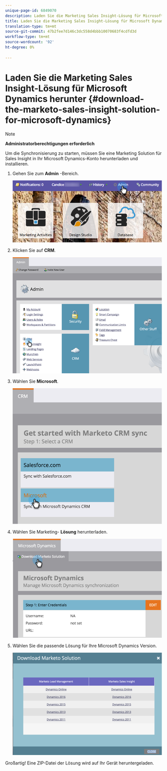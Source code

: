 ```yaml
---
unique-page-id: 6849070
description: Laden Sie die Marketing Sales Insight-Lösung für Microsoft Dynamics - Marketing Docs - Produktdokumentation herunter.
title: Laden Sie die Marketing Sales Insight-Lösung für Microsoft Dynamics herunter
translation-type: tm+mt
source-git-commit: 47b2fee7d146c3dc558d4bbb10070683f4cdfd3d
workflow-type: tm+mt
source-wordcount: '92'
ht-degree: 0%

---
```



# Laden Sie die Marketing Sales Insight-Lösung für Microsoft Dynamics herunter {#download-the-marketo-sales-insight-solution-for-microsoft-dynamics}

>[!NOTE]
>
>**Administratorberechtigungen erforderlich**

Um die Synchronisierung zu starten, müssen Sie eine Marketing Solution für Sales Insight in Ihr Microsoft Dynamics-Konto herunterladen und installieren.

1. Gehen Sie zum **Admin** -Bereich.

   ![](assets/mainnavhand.png)

1. Klicken Sie auf **CRM**.

   ![](assets/image2015-3-11-13-3a7-3a11.png)

1. Wählen Sie **Microsoft**.

   ![](assets/image2016-5-3.png)

1. Wählen Sie Marketing- **Lösung** herunterladen.

   ![](assets/image2015-3-11-13-3a10-3a4.png)

1. Wählen Sie die passende Lösung für Ihre Microsoft Dynamics Version.

   ![](assets/msd-online.png)

Großartig! Eine ZIP-Datei der Lösung wird auf Ihr Gerät heruntergeladen.
